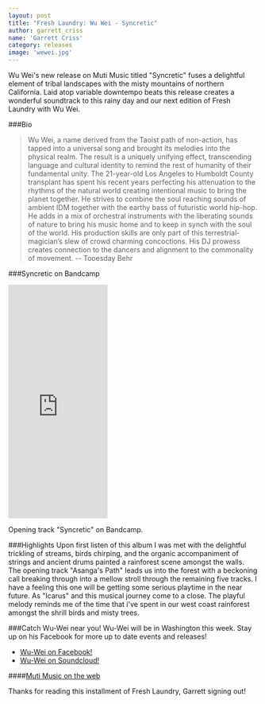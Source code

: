 ```yaml
---
layout: post
title: "Fresh Laundry: Wu Wei - Syncretic"
author: garrett_criss
name: 'Garrett Criss'
category: releases
image: 'wewei.jpg'
---
```


Wu Wei's new release on Muti Music titled "Syncretic" fuses a delightful element of tribal landscapes with the misty mountains of northern California. Laid atop variable downtempo beats this release creates a wonderful soundtrack to this rainy day and our next edition of Fresh Laundry with Wu Wei.

###Bio
>Wu Wei, a name derived from the Taoist path of non-action, has tapped into a universal song and brought its melodies into the physical realm. The result is a uniquely unifying effect, transcending language and cultural identity to remind the rest of humanity of their fundamental unity. The 21-year-old Los Angeles to Humboldt County transplant has spent his recent years perfecting his attenuation to the rhythms of the natural world creating intentional music to bring the planet together. He strives to combine the soul reaching sounds of ambient IDM together with the earthy bass of futuristic world hip-hop. He adds in a mix of orchestral instruments with the liberating sounds of nature to bring his music home and to keep in synch with the soul of the world. His production skills are only part of this terrestrial-magician’s slew of crowd charming concoctions. His DJ prowess creates connection to the dancers and alignment to the commonality of movement. -- Tooesday Behr

###Syncretic on Bandcamp
<iframe style="border: 0; width: 200px; height: 470px;" src="https://bandcamp.com/EmbeddedPlayer/album=3098748664/size=large/bgcol=ffffff/linkcol=0687f5/tracklist=false/transparent=true/" seamless><a href="http://mutimusic.bandcamp.com/album/syncretic">Syncretic by Wu Wei</a></iframe>

Opening track "Syncretic" on Bandcamp.

###Highlights
Upon first listen of this album I was met with the delightful trickling of streams, birds chirping, and the organic accompaniment of strings and ancient drums painted a rainforest scene amongst the walls. The opening track "Asanga's Path" leads us into the forest with a beckoning call breaking through into a mellow stroll through the remaining five tracks. I have a feeling this one will be getting some serious playtime in the near future. As "Icarus" and this musical journey come to a close. The playful melody reminds me of the time that i've spent in our west coast rainforest amongst the shrill birds and misty trees. 



###Catch Wu-Wei near you!
Wu-Wei will be in Washington this week. Stay up on his Facebook for more up to date events and releases!

* [Wu-Wei on Facebook!](https://www.facebook.com/djwuwei)
*  [Wu-Wei on Soundcloud!](https://www.facebook.com/djwuwei)

####[Muti Music on the web](http://mutimusic.com)

Thanks for reading this installment of Fresh Laundry, Garrett signing out!

